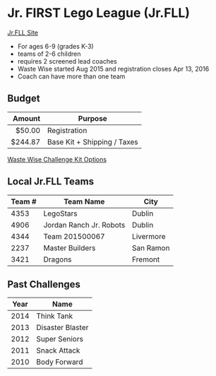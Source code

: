 
# Jr. FIRST Lego League (Jr.FLL)

[Jr.FLL Site](http://www.usfirst.org/roboticsprograms/jr.fll)
- For ages 6-9 (grades K-3)
- teams of 2-6 children
- requires 2 screened lead coaches
- Waste Wise started Aug 2015 and registration closes Apr 13, 2016
- Coach can have more than one team

## Budget

|Amount|Purpose                        |
|-----:|-------------------------------|
| $50.00| Registration                  |
| $244.87| Base Kit + Shipping / Taxes  |

[Waste Wise Challenge Kit Options](http://www.usfirst.org/sites/default/files/uploadedFiles/Robotics_Programs/JrFLL/Challenge/waste-wise/2015-JrFLL-Products-Pricing.pdf)

## Local Jr.FLL Teams

|Team #  |Team Name | City |
|--------|----------|------|
|4353  |LegoStars| Dublin |
|4906  |Jordan Ranch Jr. Robots| Dublin |
|4344  |Team 201500067 | Livermore |
|2237  |Master Builders | San Ramon |
|3421  |Dragons | Fremont |

## Past Challenges

|Year|Name|
|----|----|
|2014|Think Tank|
|2013|Disaster Blaster|
|2012|Super Seniors|
|2011|Snack Attack|
|2010|Body Forward|
